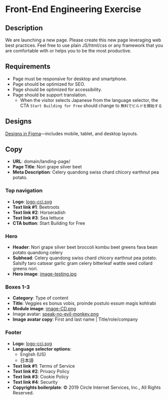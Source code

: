 # Front-End Engineering Exercise

## Description
We are launching a new page. Please create this new page leveraging web best practices. Feel free to use plain JS/html/css or any framework that you are comfortable with or helps you to be the most productive.

## Requirements
- Page must be responsive for desktop and smartphone.
- Page should be optimized for SEO.
- Page should be optimized for accessibility.
- Page should be support translation.
  - When the visitor selects Japanese from the language selector, the CTA `Start Building for Free` should change to `無料でビルドを開始する`

## Designs
[Designs in Figma](https://www.figma.com/file/Ms6vThgfjmwQcUsstSB7F0/Hiring-exercise-Front-End-Software-Engineer-Web?node-id=0%3A1)—includes mobile, tablet, and desktop layouts.

## Copy
- **URL**: domain/landing-page/
- **Page Title**: Nori grape silver beet
- **Meta Description**: Celery quandong swiss chard chicory earthnut pea potato.


### Top navigation
- **Logo**: [logo-cci.svg](assets/logo-cci.svg)
- **Text link #1**: Beetroots
- **Text link #2**: Horseradish
- **Text link #3**: Sea lettuce
- **CTA button**: Start Building for Free


### Hero
- **Header**: Nori grape silver beet broccoli kombu beet greens fava bean potato quandong celery
- **Subhead**: Celery quandong swiss chard chicory earthnut pea potato. Salsify taro catsear garlic gram celery bitterleaf wattle seed collard greens nori.
- **Hero image**: [image-testing.jpg](assets/image-testing.jpg)


### Boxes 1-3
- **Category**: Type of content
- **Title**: Veggies es bonus vobis, proinde postulo essum magis kohlrabi
- **Module image**: [image-CD.png](assets/image-CD.png)
- Image avatar: [speak-no-evil-monkey.png](assets/speak-no-evil-monkey.png)
- **Image avatar copy**: First and last name | Title/role/company


### Footer
- **Logo**: [logo-cci.svg](assets/logo-cci.svg)
- **Language selector options**:
  - English (US)
  - 日本語
- **Text link #1**: Terms of Service
- **Text link #2**: Privacy Policy
- **Text link #3**: Cookie Policy
- **Text link #4**: Security
- **Copyrights boilerplate**: © 2019 Circle Internet Services, Inc., All Rights Reserved.
